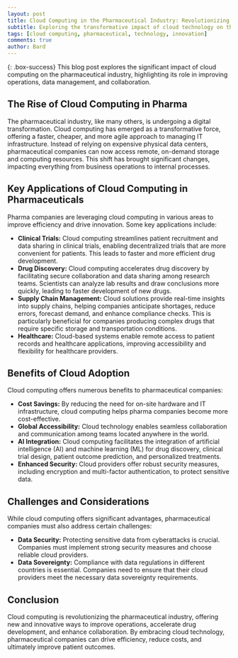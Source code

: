 ```yaml
---
layout: post
title: Cloud Computing in the Pharmaceutical Industry: Revolutionizing Operations and Driving Innovation
subtitle: Exploring the transformative impact of cloud technology on the pharmaceutical sector.
tags: [cloud computing, pharmaceutical, technology, innovation]
comments: true
author: Bard
---
```


{: .box-success}
This blog post explores the significant impact of cloud computing on the pharmaceutical industry, highlighting its role in improving operations, data management, and collaboration.

## The Rise of Cloud Computing in Pharma

The pharmaceutical industry, like many others, is undergoing a digital transformation. Cloud computing has emerged as a transformative force, offering a faster, cheaper, and more agile approach to managing IT infrastructure. Instead of relying on expensive physical data centers, pharmaceutical companies can now access remote, on-demand storage and computing resources. This shift has brought significant changes, impacting everything from business operations to internal processes.

## Key Applications of Cloud Computing in Pharmaceuticals

Pharma companies are leveraging cloud computing in various areas to improve efficiency and drive innovation. Some key applications include:

* **Clinical Trials:** Cloud computing streamlines patient recruitment and data sharing in clinical trials, enabling decentralized trials that are more convenient for patients. This leads to faster and more efficient drug development.
* **Drug Discovery:** Cloud computing accelerates drug discovery by facilitating secure collaboration and data sharing among research teams. Scientists can analyze lab results and draw conclusions more quickly, leading to faster development of new drugs.
* **Supply Chain Management:** Cloud solutions provide real-time insights into supply chains, helping companies anticipate shortages, reduce errors, forecast demand, and enhance compliance checks. This is particularly beneficial for companies producing complex drugs that require specific storage and transportation conditions.
* **Healthcare:** Cloud-based systems enable remote access to patient records and healthcare applications, improving accessibility and flexibility for healthcare providers.

## Benefits of Cloud Adoption

Cloud computing offers numerous benefits to pharmaceutical companies:

* **Cost Savings:** By reducing the need for on-site hardware and IT infrastructure, cloud computing helps pharma companies become more cost-effective.
* **Global Accessibility:** Cloud technology enables seamless collaboration and communication among teams located anywhere in the world.
* **AI Integration:** Cloud computing facilitates the integration of artificial intelligence (AI) and machine learning (ML) for drug discovery, clinical trial design, patient outcome prediction, and personalized treatments.
* **Enhanced Security:** Cloud providers offer robust security measures, including encryption and multi-factor authentication, to protect sensitive data.

## Challenges and Considerations

While cloud computing offers significant advantages, pharmaceutical companies must also address certain challenges:

* **Data Security:** Protecting sensitive data from cyberattacks is crucial. Companies must implement strong security measures and choose reliable cloud providers.
* **Data Sovereignty:** Compliance with data regulations in different countries is essential. Companies need to ensure that their cloud providers meet the necessary data sovereignty requirements.

## Conclusion

Cloud computing is revolutionizing the pharmaceutical industry, offering new and innovative ways to improve operations, accelerate drug development, and enhance collaboration. By embracing cloud technology, pharmaceutical companies can drive efficiency, reduce costs, and ultimately improve patient outcomes.
